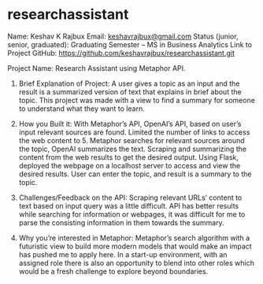 # researchassistant
Name: Keshav K Rajbux
Email: keshavrajbux@gmail.com
Status (junior, senior, graduated): Graduating Semester – MS in Business Analytics
Link to Project GitHub: https://github.com/keshavrajbux/researchassistant.git

Project Name: Research Assistant using Metaphor API.

1. Brief Explanation of Project: 
A user gives a topic as an input and the result is a summarized version of text that explains in brief about the topic. This project was made with a view to find a summary for someone to understand what they want to learn.

2. How you Built it:
With Metaphor’s API, OpenAI’s API, based on user’s input relevant sources are found. Limited the number of links to access the web content to 5. Metaphor searches for relevant sources around the topic, OpenAI summarizes the text. Scraping and summarizing the content from the web results to get the desired output. Using Flask, deployed the webpage on a localhost server to access and view the desired results. User can enter the topic, and result is a summary to the topic.

3. Challenges/Feedback on the API: Scraping relevant URLs’ content to text based on input query was a little difficult. API has better results while searching for information or webpages, it was difficult for me to parse the consisting information in them towards the summary.

4. Why you’re interested in Metaphor: Metaphor’s search algorithm with a futuristic view to build more modern models that would make an impact has pushed me to apply here. In a start-up environment, with an assigned role there is also an opportunity to blend into other roles which would be a fresh challenge to explore beyond boundaries.

